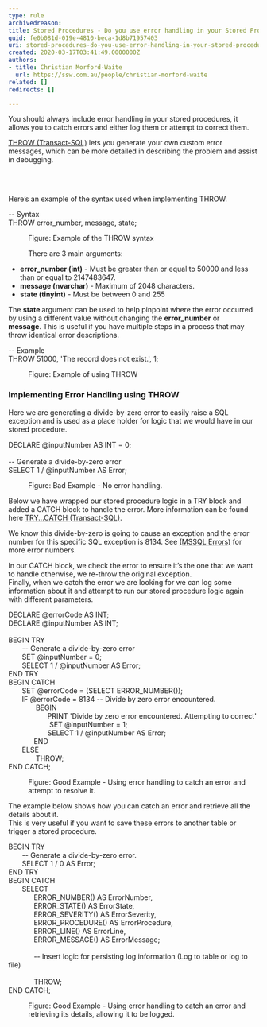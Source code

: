 ```yaml
---
type: rule
archivedreason: 
title: Stored Procedures - Do you use error handling in your Stored Procedures?
guid: fe0b081d-019e-4810-beca-1d8b71957403
uri: stored-procedures-do-you-use-error-handling-in-your-stored-procedures
created: 2020-03-17T03:41:49.0000000Z
authors:
- title: Christian Morford-Waite
  url: https://ssw.com.au/people/christian-morford-waite
related: []
redirects: []

---
```



​​​​You should always include error handling in your stored procedures, it allows you to catch errors and either log them or attempt to correct them.<p class="ssw15-rteElement-P"><a href="https&#58;//docs.microsoft.com/en-us/sql/t-sql/language-elements/throw-transact-sql?view=sql-server-ver15">THROW (Transact-SQL)</a> lets you generate your own custom error messages, which can be more detailed in describing the problem and assist in debugging.​​​<br></p>
<br><excerpt class='endintro'></excerpt><br>
<p class="ssw15-rteElement-P">​​​​Here’s an example of the syntax used when implementing THROW.<br></p><p class="ssw15-rteElement-CodeArea">​​-- Syntax<br>THROW error_number, message, state;​</p><dd class="ssw15-rteElement-FigureNormal">​​Figure&#58; Example of the THROW syntax<br></dd><dd><p class="ssw15-rteElement-P">There are 3 main arguments&#58;​​​<br></p></dd><ul><li><strong>error_number (int)</strong> - Must be greater than or equal to 50000 and less than or equal to 2147483647.</li><li><strong>message (nvarchar)</strong> - Maximum of 2048 characters.​<br></li><li><strong>state (tinyint)</strong> - Must be between 0 and 255​<br></li></ul>The <strong>state </strong>argument can be used to help pinpoint where the error occurred by using a different value without changing the <strong>error_number</strong> or <strong>message</strong>.&#160;This is useful if you have multiple steps in a process that may throw identical error descriptions.<br><p class="ssw15-rteElement-CodeArea">-- Example<br>THROW 51000, 'The record does not exist.', 1;<br></p><dd class="ssw15-rteElement-FigureNormal">​​Figure&#58; Example of using&#160;THROW<br></dd><h3 class="ssw15-rteElement-H3">Implementing Error Handling using THROW​<br></h3><p class="ssw15-rteElement-P">Here we are generating a divide-by-zero error to easily raise a SQL exception and is used as a place holder for logic that we would have in our stored procedure.​<br></p><p class="ssw15-rteElement-CodeArea">​DECLARE @inputNumber AS INT = 0;<br>&#160;<br>-- Generate a divide-by-zero error<br>SELECT 1 / @inputNumber AS Error;<br></p><dd class="ssw15-rteElement-FigureBad">​​Figure&#58; Bad Example - No error handling.<br></dd><p class="ssw15-rteElement-P">​Below we have wrapped our stored procedure logic in a TRY block and added a CATCH block to handle the error. More information can be found here <a href="https&#58;//docs.microsoft.com/en-us/sql/t-sql/language-elements/try-catch-transact-sql?view=sql-server-ver15">TRY...CATCH (Transact-SQL)</a>.<br></p><p class="ssw15-rteElement-P">We know this divide-by-zero is going to cause an exception and the error number for this specific SQL exception is 8134. See <a href="https&#58;//docs.microsoft.com/en-us/sql/relational-databases/errors-events/database-engine-events-and-errors?view=sql-server-ver15">(MSSQL Errors)</a> for more error numbers.<br></p><p class="ssw15-rteElement-P">In our CATCH block, we check the error to ensure it’s the one that we want to handle otherwise, we re-throw the original exception.<br>Finally, when we catch the error we are looking for we can log some information about it and attempt to run our stored procedure logic again with different parameters.<br></p><p class="ssw15-rteElement-CodeArea">​DECLARE @errorCode AS INT;<br>DECLARE @inputNumber AS INT;<br>&#160;<br>BEGIN TRY<br>&#160;&#160;&#160;&#160;&#160;&#160; -- Generate a divide-by-zero error<br>&#160;&#160;&#160;&#160;&#160;&#160; SET @inputNumber = 0;<br>&#160;&#160;&#160;&#160;&#160;&#160; SELECT 1 / @inputNumber AS Error;<br>END TRY<br>BEGIN CATCH<br>&#160;&#160;&#160;&#160;&#160;&#160; SET @errorCode = (SELECT ERROR_NUMBER());<br>&#160;&#160;&#160;&#160;&#160;&#160; IF @errorCode = 8134 -- Divide by zero error encountered.<br>&#160;&#160;&#160;&#160;&#160;&#160; &#160;&#160;&#160;&#160;&#160;&#160; BEGIN<br>&#160;&#160;&#160;&#160;&#160;&#160; &#160;&#160;&#160;&#160;&#160;&#160;&#160;&#160;&#160;&#160;&#160;&#160; PRINT 'Divide by zero error encountered. Attempting to correct'<br>&#160;&#160;&#160;&#160;&#160;&#160; &#160;&#160;&#160;&#160;&#160;&#160; &#160;&#160;&#160;&#160;&#160;&#160; SET @inputNumber = 1;<br>&#160;&#160;&#160;&#160;&#160;&#160; &#160;&#160;&#160;&#160;&#160;&#160;&#160;&#160;&#160;&#160;&#160;&#160; SELECT 1 / @inputNumber AS Error;<br>&#160;&#160;&#160;&#160;&#160;&#160;&#160;&#160;&#160;&#160;&#160;&#160; END<br>&#160;&#160;&#160;&#160;&#160;&#160; ELSE<br>&#160;&#160;&#160;&#160;&#160;&#160; &#160;&#160;&#160;&#160;&#160;&#160; THROW;<br>END CATCH;<br></p><dd class="ssw15-rteElement-FigureGood">​​​Figure&#58; Good Example - Using error handling to catch an error and attempt&#160;to resolve it.<br></dd><p class="ssw15-rteElement-P">​The example below shows how you can catch an error and retrieve all the details about it.<br>This is very useful if you want to save these errors to another table or trigger a stored procedure.​<br></p><p class="ssw15-rteElement-CodeArea">​BEGIN TRY<br>&#160; &#160; &#160; &#160;-- Generate a divide-by-zero error.&#160;<br>&#160; &#160; &#160; &#160;SELECT 1 / 0 AS Error;<br>END TRY<br>BEGIN CATCH<br>&#160; &#160; &#160; &#160;SELECT<br>&#160; &#160; &#160; &#160; &#160; &#160; &#160;ERROR_NUMBER() AS ErrorNumber,<br>&#160; &#160; &#160; &#160; &#160; &#160; &#160;ERROR_STATE() AS ErrorState,<br>&#160; &#160; &#160; &#160; &#160; &#160; &#160;ERROR_SEVERITY() AS ErrorSeverity,<br>&#160; &#160; &#160; &#160; &#160; &#160; &#160;ERROR_PROCEDURE() AS ErrorProcedure,<br>&#160; &#160; &#160; &#160; &#160; &#160; &#160;ERROR_LINE() AS ErrorLine,<br>&#160; &#160; &#160; &#160; &#160; &#160; &#160;ERROR_MESSAGE() AS ErrorMessage;<br>			&#160;<br>			&#160; &#160; &#160; &#160; &#160; &#160; &#160;-- Insert logic for persisting log information​ (Log to table or log to file)<br>&#160;<br>&#160; &#160; &#160; &#160; &#160; &#160; &#160;THROW;<br>END CATCH;​<br></p><dd class="ssw15-rteElement-FigureGood">​​Figure&#58; Good Example - Using error handling to catch an error and retrieving its details, allowing it to be logged.<br></dd>


